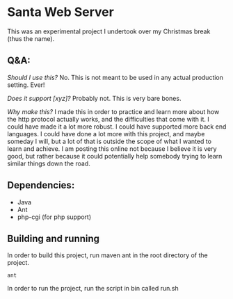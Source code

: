 # Santa Web Server


This was an experimental project I undertook over my Christmas break (thus the name).

## Q&A:

*Should I use this?*
No. This is not meant to be used in any actual production setting. Ever!

*Does it support [xyz]?*
Probably not. This is very bare bones.

*Why make this?*
I made this in order to practice and learn more about how the http protocol actually works, and the difficulties that come with it. I could have made it a lot more robust. I could have supported more back end languages. I could have done a lot more with this project, and maybe someday I will, but a lot of that is outside the scope of what I wanted to learn and achieve. I am posting this online not because I believe it is very good, but rather because it could potentially help somebody trying to learn similar things down the road.


## Dependencies:
- Java
- Ant
- php-cgi (for php support)


## Building and running
In order to build this project, run maven ant in the root directory of the project.

`ant`

In order to run the project, run the script in bin called run.sh
